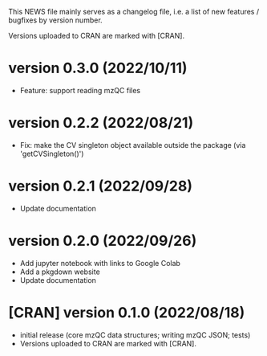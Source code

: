 This NEWS file mainly serves as a changelog file,
i.e. a list of new features / bugfixes by version number.

Versions uploaded to CRAN are marked with [CRAN].

# version 0.3.0 (2022/10/11)

* Feature: support reading mzQC files

# version 0.2.2 (2022/08/21)

* Fix: make the CV singleton object available outside the package (via 'getCVSingleton()')

# version 0.2.1 (2022/09/28)

* Update documentation

# version 0.2.0 (2022/09/26)

* Add jupyter notebook with links to Google Colab
* Add a pkgdown website
* Update documentation


# [CRAN] version 0.1.0 (2022/08/18)

* initial release (core mzQC data structures; writing mzQC JSON; tests)
* Versions uploaded to CRAN are marked with [CRAN].
